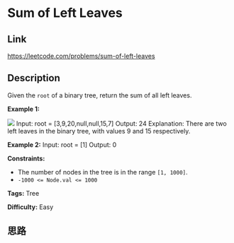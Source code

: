 # Sum of Left Leaves

## Link

https://leetcode.com/problems/sum-of-left-leaves


## Description

Given the `root` of a binary tree, return the sum of all left leaves.



**Example 1:**

![](https://assets.leetcode.com/uploads/2021/04/08/leftsum-tree.jpg)
            Input: root = [3,9,20,null,null,15,7]    Output: 24    Explanation: There are two left leaves in the binary tree, with values 9 and 15 respectively.    

**Example 2:**
            Input: root = [1]    Output: 0    



**Constraints:**

  * The number of nodes in the tree is in the range `[1, 1000]`.
  * `-1000 <= Node.val <= 1000`


**Tags:** Tree

**Difficulty:** Easy

## 思路

[title]: https://leetcode.com/problems/sum-of-left-leaves
